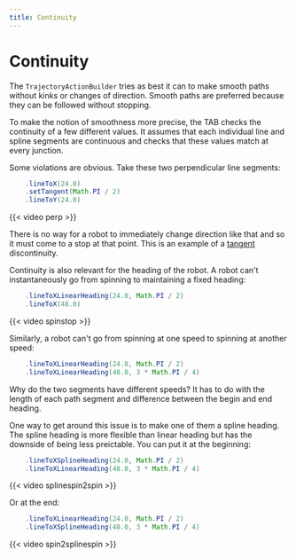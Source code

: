 ```yaml
---
title: Continuity
---
```


# Continuity

The `TrajectoryActionBuilder` tries as best it can to make smooth paths without
kinks or changes of direction. Smooth paths are preferred because they can be
followed without stopping.

To make the notion of smoothness more precise, the TAB checks the continuity of
a few different values. It assumes that each individual line and spline segments
are continuous and checks that these values match at every junction.

Some violations are obvious. Take these two perpendicular line segments:

```java
    .lineToX(24.0)
    .setTangent(Math.PI / 2)
    .lineToY(24.0)
```

{{< video perp >}}

There is no way for a robot to immediately change direction like that and so it
must come to a stop at that point. This is an example of a [tangent](../tangent)
discontinuity.

Continuity is also relevant for the heading of the robot. A robot can't
instantaneously go from spinning to maintaining a fixed heading:

```java
    .lineToXLinearHeading(24.0, Math.PI / 2)
    .lineToX(48.0)
```

{{< video spinstop >}}

Similarly, a robot can't go from spinning at one speed to spinning at another
speed:

```java
    .lineToXLinearHeading(24.0, Math.PI / 2)
    .lineToXLinearHeading(48.0, 3 * Math.PI / 4)
```

Why do the two segments have different speeds? It has to do with the length of
each path segment and difference between the begin and end heading.

One way to get around this issue is to make one of them a spline heading. The
spline heading is more flexible than linear heading but has the downside of
being less preictable. You can put it at the beginning:

```java
    .lineToXSplineHeading(24.0, Math.PI / 2)
    .lineToXLinearHeading(48.0, 3 * Math.PI / 4)
```

{{< video splinespin2spin >}}

Or at the end:

```java
    .lineToXLinearHeading(24.0, Math.PI / 2)
    .lineToXSplineHeading(48.0, 3 * Math.PI / 4)
```

{{< video spin2splinespin >}}
